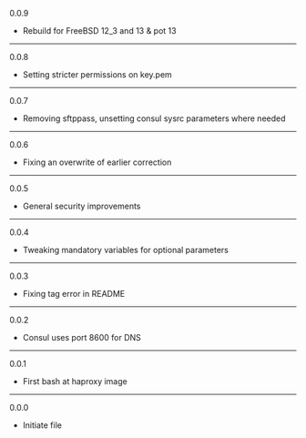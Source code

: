0.0.9

* Rebuild for FreeBSD 12_3 and 13 & pot 13

---

0.0.8

* Setting stricter permissions on key.pem

---

0.0.7

* Removing sftppass, unsetting consul sysrc parameters where needed

---

0.0.6

* Fixing an overwrite of earlier correction

---

0.0.5

* General security improvements

---

0.0.4

* Tweaking mandatory variables for optional parameters

---

0.0.3

* Fixing tag error in README

---

0.0.2

* Consul uses port 8600 for DNS

---

0.0.1

* First bash at haproxy image

---

0.0.0

* Initiate file

